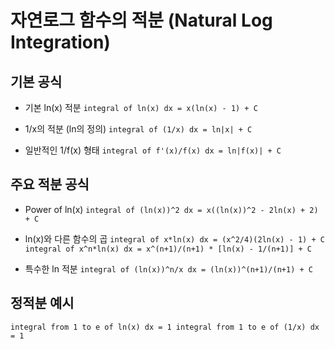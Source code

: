 # 자연로그 함수의 적분 (Natural Log Integration)

## 기본 공식

- 기본 ln(x) 적분
`
integral of ln(x) dx = x(ln(x) - 1) + C
`

- 1/x의 적분 (ln의 정의)
`
integral of (1/x) dx = ln|x| + C
`

- 일반적인 1/f(x) 형태
`
integral of f'(x)/f(x) dx = ln|f(x)| + C
`

## 주요 적분 공식

- Power of ln(x)
`
integral of (ln(x))^2 dx = x((ln(x))^2 - 2ln(x) + 2) + C
`

- ln(x)와 다른 함수의 곱
`
integral of x*ln(x) dx = (x^2/4)(2ln(x) - 1) + C
integral of x^n*ln(x) dx = x^(n+1)/(n+1) * [ln(x) - 1/(n+1)] + C
`

- 특수한 ln 적분
`
integral of (ln(x))^n/x dx = (ln(x))^(n+1)/(n+1) + C
`

## 정적분 예시
`
integral from 1 to e of ln(x) dx = 1
integral from 1 to e of (1/x) dx = 1
`
